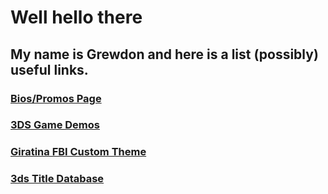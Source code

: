 # Well hello there
## My name is Grewdon and here is a list (possibly) useful links.
### [Bios/Promos Page](https://grewdongaming21.github.io/GrewdonGaming21/)
### [3DS Game Demos](https://grewdongaming21.github.io/3DS-Game-Demos/)
### [Giratina FBI Custom Theme](https://grewdongaming21.github.io/FBI-Giratina-Theme/)
### [3ds Title Database](https://grewdongaming21.github.io/3DS-Titles-Database/)

